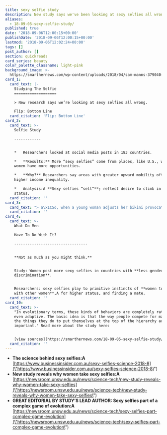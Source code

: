 ```yaml
---
title: sexy selfie study
description: New study says we've been looking at sexy selfies all wrong.
aliases:
  - 18-09-05-sexy-selfie-study/
published: true
date: '2018-09-06T12:00:15+00:00'
publishDate: '2018-09-06T12:00:15+00:00'
lastmod: '2018-09-06T12:02:24+00:00'
tags: []
post_author: []
section: quickreads
card_series: beauty
color_palette_classname: light-pink
background_image: >-
  https://smarthernews.com/wp-content/uploads/2018/04/sam-manns-379040-unsplash-scaled.jpg
card_1:
  card_text: |-
    Studying The Selfie
    ===================

    > New research says we’re looking at sexy selfies all wrong.

    Flip: Bottom Line
  card_citation: 'Flip: Bottom Line'
card_2:
  card_text: >-
    Selfie Study

    ------------


    *   Researchers looked at social media posts in 183 countries.

    *   **Results:** More “sexy selfies” come from places, like U.S., where
    women have more opportunities.

    *   **Why?** Researchers say areas with greater upward mobility often have
    higher income inequality.

    *   Analysis:A **Sexy selfies “sell”**; reflect desire to climb in social
    status.
  card_citation: ''
card_3:
  card_text: "> a\x1CSo, when a young woman adjusts her bikini provocatively with her phone at the ready, dona\x19t think of her as vacuous or as a victim. Think of her as a strategic player in a complex social and evolutionary game. Shea\x19s out to maximise her lot in life, just like everyone.a\x1D\n> \n> Dr Khandis Blake, lead author, UNSW Sciencea\x19s School of Biological, Earth and Environmental Sciences"
  card_citation: ''
card_4:
  card_text: >-
    What Do Men  

    Have To Do With It?

    ---------------------------------


    **Not as much as you might think.**


    Study: Women post more sexy selfies in countries with **less gender
    discrimination**.


    Researchers: sexy selfies play to primitive instincts of **women to compete
    with other women**,A for higher status, and finding a mate.
  card_citation: ''
card_10:
  card_text: >-
    "In evolutionary terms, these kinds of behaviors are completely rational,
    even adaptive. The basic idea is that the way people compete for mates, and
    the things they do to put themselves at the top of the hierarchy are really
    important." Read more about the study here:


    [view sources](https://smarthernews.com/18-09-05-sexy-selfie-study/)
  card_citation: ''
---
```

*   **The science behind sexy selfies:A**  
    [https://www.businessinsider.com.au/sexy-selfies-science-2018-8](\"https://www.businessinsider.com.au/sexy-selfies-science-2018-8\")
*   **New study reveals why women take sexy selfies:A**  
    [https://newsroom.unsw.edu.au/news/science-tech/new-study-reveals-why-women-take-sexy-selfies](\"https://newsroom.unsw.edu.au/news/science-tech/new-study-reveals-why-women-take-sexy-selfies\")
*   **GREAT EDITORIAL BY STUDY’S LEAD AUTHOR: Sexy selfies part of a complex game of evolution:A**  
    [https://newsroom.unsw.edu.au/news/science-tech/sexy-selfies-part-complex-game-evolution](\"https://newsroom.unsw.edu.au/news/science-tech/sexy-selfies-part-complex-game-evolution\")